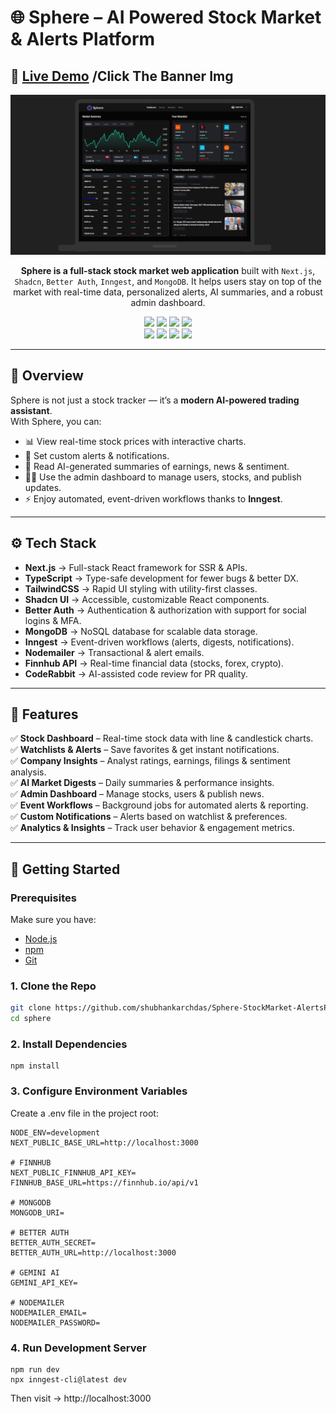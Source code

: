 # 🌐 Sphere – AI Powered Stock Market & Alerts Platform  
## 🔗 [Live Demo](https://sphere-stock-market-platform.vercel.app) /Click The Banner Img

<div align="center">  
  <a href="https://sphere-stock-market-platform.vercel.app" target="_blank">  
    <img src="public/assets/images/dashboard_preview.png" alt="Sphere Banner" />  
  </a>  
</div>  

<p align="center">  
  <b>Sphere is a full-stack stock market web application</b> built with <code>Next.js</code>, <code>Shadcn</code>, <code>Better Auth</code>, <code>Inngest</code>, and <code>MongoDB</code>.  
  It helps users stay on top of the market with real-time data, personalized alerts, AI summaries, and a robust admin dashboard.  
</p>  

<div align="center">  
  <img src="https://img.shields.io/badge/Next.js-black?style=for-the-badge&logo=next.js" />  
  <img src="https://img.shields.io/badge/Better%20Auth-black?style=for-the-badge&logo=keycloak" />  
  <img src="https://img.shields.io/badge/Shadcn_UI-black?style=for-the-badge&logo=react" />  
  <img src="https://img.shields.io/badge/Inngest-black?style=for-the-badge&logo=airflow" />  
  <br/>  
  <img src="https://img.shields.io/badge/MongoDB-00A35C?style=for-the-badge&logo=mongodb" />  
  <img src="https://img.shields.io/badge/CodeRabbit-9146FF?style=for-the-badge&logo=github" />  
  <img src="https://img.shields.io/badge/TailwindCSS-38B2AC?style=for-the-badge&logo=tailwindcss" />  
  <img src="https://img.shields.io/badge/TypeScript-3178C6?style=for-the-badge&logo=typescript" />  
</div>  

---

## 📖 Overview  

Sphere is not just a stock tracker — it’s a **modern AI-powered trading assistant**.  
With Sphere, you can:  

- 📊 View real-time stock prices with interactive charts.  
- 🔔 Set custom alerts & notifications.  
- 📰 Read AI-generated summaries of earnings, news & sentiment.  
- 👨‍💻 Use the admin dashboard to manage users, stocks, and publish updates.  
- ⚡ Enjoy automated, event-driven workflows thanks to **Inngest**.  

---

## ⚙️ Tech Stack  

- **Next.js** → Full-stack React framework for SSR & APIs.  
- **TypeScript** → Type-safe development for fewer bugs & better DX.  
- **TailwindCSS** → Rapid UI styling with utility-first classes.  
- **Shadcn UI** → Accessible, customizable React components.  
- **Better Auth** → Authentication & authorization with support for social logins & MFA.  
- **MongoDB** → NoSQL database for scalable data storage.  
- **Inngest** → Event-driven workflows (alerts, digests, notifications).  
- **Nodemailer** → Transactional & alert emails.  
- **Finnhub API** → Real-time financial data (stocks, forex, crypto).  
- **CodeRabbit** → AI-assisted code review for PR quality.  

---

## 🔋 Features  

✅ **Stock Dashboard** – Real-time stock data with line & candlestick charts.  
✅ **Watchlists & Alerts** – Save favorites & get instant notifications.  
✅ **Company Insights** – Analyst ratings, earnings, filings & sentiment analysis.  
✅ **AI Market Digests** – Daily summaries & performance insights.  
✅ **Admin Dashboard** – Manage stocks, users & publish news.  
✅ **Event Workflows** – Background jobs for automated alerts & reporting.  
✅ **Custom Notifications** – Alerts based on watchlist & preferences.  
✅ **Analytics & Insights** – Track user behavior & engagement metrics.  

---

## 🚀 Getting Started  

### Prerequisites  
Make sure you have:  
- [Node.js](https://nodejs.org/en)  
- [npm](https://www.npmjs.com/)  
- [Git](https://git-scm.com/)  

### 1. Clone the Repo  

```bash
git clone https://github.com/shubhankarchdas/Sphere-StockMarket-AlertsPlatform.git
cd sphere

```

### 2. Install Dependencies
    npm install

### 3. Configure Environment Variables
  Create a .env file in the project root:
  
    NODE_ENV=development
    NEXT_PUBLIC_BASE_URL=http://localhost:3000
    
    # FINNHUB
    NEXT_PUBLIC_FINNHUB_API_KEY=
    FINNHUB_BASE_URL=https://finnhub.io/api/v1
    
    # MONGODB
    MONGODB_URI=
    
    # BETTER AUTH
    BETTER_AUTH_SECRET=
    BETTER_AUTH_URL=http://localhost:3000
    
    # GEMINI AI
    GEMINI_API_KEY=
    
    # NODEMAILER
    NODEMAILER_EMAIL=
    NODEMAILER_PASSWORD=    


### 4. Run Development Server
    npm run dev
    npx inngest-cli@latest dev

Then visit → http://localhost:3000    
    
